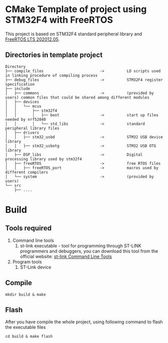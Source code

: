 CMake Template of project using STM32F4 with FreeRTOS
==

This project is based on STM32F4 standard peripheral library and [FreeRTOS LTS 202012.05](https://www.freertos.org/a00104.html).

Directories in template project
--

```
Directory
├── compile_files                         ->          LD scripts used in linking procedure of compiling process
├── debug_files                           ->          STM32F4 register specification
├── include
│   ├── commons                           ->          (provided by users) common files that could be shared among different modules
│   ├── devices
│   │   └── mcus
│   │       ├── stm32f4
│   │       │   ├── boot                  ->          start up files needed by nrf52840
│   │       │   └── std_libs              ->          standard peripheral library files
│   ├── drivers
│   │   ├── stm32_usbd                    ->          STM32 USB device library
│   │   ├── stm32_usbotg                  ->          STM32 USB OTG library
│   ├── DSP_libs                          ->          Digital processing library used by stm32f4
│   ├── freeRTOS                          ->          free RTOS files
│   │   ├── freeRTOS_port                 ->          macros used by different compilers
│   └── system                            ->          (provided by users)
└── src
    ├── ....
```

Build
==

Tools required
--

1. Command line tools
   1. st-link executable - tool for programming through ST-LINK programmers and debuggers, you can download this tool from the official website: [st-link Command Line Tools](https://www.st.com/en/development-tools/stsw-link004.html)
2. Program tools
   1. ST-Link device


Compile
--

```
mkdir build & make
```

Flash
--

After you have compile the whole project, using following command to flash the executable files

```
cd build & make flash
```




